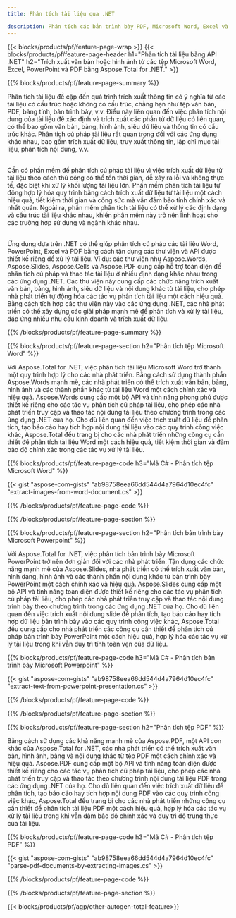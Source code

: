 ```yaml
---
title: Phân tích tài liệu qua .NET 

description: Phân tích các bản trình bày PDF, Microsoft Word, Excel và PowerPoint thông qua ứng dụng .NET của bạn. Mã C# được liệt kê để trích xuất văn bản hoặc hình ảnh một cách dễ dàng.
---
```


{{< blocks/products/pf/feature-page-wrap >}}
{{< blocks/products/pf/feature-page-header h1="Phân tích tài liệu bằng API .NET" h2="Trích xuất văn bản hoặc hình ảnh từ các tệp Microsoft Word, Excel, PowerPoint và PDF bằng Aspose.Total for .NET." >}}

{{% blocks/products/pf/feature-page-summary %}}

Phân tích tài liệu đề cập đến quá trình trích xuất thông tin có ý nghĩa từ các tài liệu có cấu trúc hoặc không có cấu trúc, chẳng hạn như tệp văn bản, PDF, bảng tính, bản trình bày, v.v. Điều này liên quan đến việc phân tích nội dung của tài liệu để xác định và trích xuất các phần tử dữ liệu có liên quan, có thể bao gồm văn bản, bảng, hình ảnh, siêu dữ liệu và thông tin có cấu trúc khác. Phân tích cú pháp tài liệu rất quan trọng đối với các ứng dụng khác nhau, bao gồm trích xuất dữ liệu, truy xuất thông tin, lập chỉ mục tài liệu, phân tích nội dung, v.v.<br /><br />

Cần có phần mềm để phân tích cú pháp tài liệu vì việc trích xuất dữ liệu từ tài liệu theo cách thủ công có thể tốn thời gian, dễ xảy ra lỗi và không thực tế, đặc biệt khi xử lý khối lượng tài liệu lớn. Phần mềm phân tích tài liệu tự động hợp lý hóa quy trình bằng cách trích xuất dữ liệu từ tài liệu một cách hiệu quả, tiết kiệm thời gian và công sức mà vẫn đảm bảo tính chính xác và nhất quán. Ngoài ra, phần mềm phân tích tài liệu có thể xử lý các định dạng và cấu trúc tài liệu khác nhau, khiến phần mềm này trở nên linh hoạt cho các trường hợp sử dụng và ngành khác nhau.<br /><br />

Ứng dụng dựa trên .NET có thể giúp phân tích cú pháp các tài liệu Word, PowerPoint, Excel và PDF bằng cách tận dụng các thư viện và API được thiết kế riêng để xử lý tài liệu. Ví dụ: các thư viện như Aspose.Words, Aspose.Slides, Aspose.Cells và Aspose.PDF cung cấp hỗ trợ toàn diện để phân tích cú pháp và thao tác tài liệu ở nhiều định dạng khác nhau trong các ứng dụng .NET. Các thư viện này cung cấp các chức năng trích xuất văn bản, bảng, hình ảnh, siêu dữ liệu và nội dung khác từ tài liệu, cho phép nhà phát triển tự động hóa các tác vụ phân tích tài liệu một cách hiệu quả. Bằng cách tích hợp các thư viện này vào các ứng dụng .NET, các nhà phát triển có thể xây dựng các giải pháp mạnh mẽ để phân tích và xử lý tài liệu, đáp ứng nhiều nhu cầu kinh doanh và trích xuất dữ liệu.

{{% /blocks/products/pf/feature-page-summary  %}}

{{% blocks/products/pf/feature-page-section  h2="Phân tích tệp Microsoft Word" %}}

Với Aspose.Total for .NET, việc phân tích tài liệu Microsoft Word trở thành một quy trình hợp lý cho các nhà phát triển. Bằng cách sử dụng thành phần Aspose.Words mạnh mẽ, các nhà phát triển có thể trích xuất văn bản, bảng, hình ảnh và các thành phần khác từ tài liệu Word một cách chính xác và hiệu quả. Aspose.Words cung cấp một bộ API và tính năng phong phú được thiết kế riêng cho các tác vụ phân tích cú pháp tài liệu, cho phép các nhà phát triển truy cập và thao tác nội dung tài liệu theo chương trình trong các ứng dụng .NET của họ. Cho dù liên quan đến việc trích xuất dữ liệu để phân tích, tạo báo cáo hay tích hợp nội dung tài liệu vào các quy trình công việc khác, Aspose.Total đều trang bị cho các nhà phát triển những công cụ cần thiết để phân tích tài liệu Word một cách hiệu quả, tiết kiệm thời gian và đảm bảo độ chính xác trong các tác vụ xử lý tài liệu.

{{% blocks/products/pf/feature-page-code h3="Mã C# - Phân tích tệp Microsoft Word" %}}

{{< gist "aspose-com-gists" "ab98758eea66dd544d4a7964d10ec4fc" "extract-images-from-word-document.cs" >}}

{{% /blocks/products/pf/feature-page-code  %}}

{{% /blocks/products/pf/feature-page-section %}}

{{% blocks/products/pf/feature-page-section  h2="Phân tích bản trình bày Microsoft Powerpoint" %}}

Với Aspose.Total for .NET, việc phân tích bản trình bày Microsoft PowerPoint trở nên đơn giản đối với các nhà phát triển. Tận dụng các chức năng mạnh mẽ của Aspose.Slides, nhà phát triển có thể trích xuất văn bản, hình dạng, hình ảnh và các thành phần nội dung khác từ bản trình bày PowerPoint một cách chính xác và hiệu quả. Aspose.Slides cung cấp một bộ API và tính năng toàn diện được thiết kế riêng cho các tác vụ phân tích cú pháp tài liệu, cho phép các nhà phát triển truy cập và thao tác nội dung trình bày theo chương trình trong các ứng dụng .NET của họ. Cho dù liên quan đến việc trích xuất nội dung slide để phân tích, tạo báo cáo hay tích hợp dữ liệu bản trình bày vào các quy trình công việc khác, Aspose.Total đều cung cấp cho nhà phát triển các công cụ cần thiết để phân tích cú pháp bản trình bày PowerPoint một cách hiệu quả, hợp lý hóa các tác vụ xử lý tài liệu trong khi vẫn duy trì tính toàn vẹn của dữ liệu.

{{% blocks/products/pf/feature-page-code h3="Mã C# - Phân tích bản trình bày Microsoft Powerpoint" %}}

{{< gist "aspose-com-gists" "ab98758eea66dd544d4a7964d10ec4fc" "extract-text-from-powerpoint-presentation.cs" >}}

{{% /blocks/products/pf/feature-page-code  %}}

{{% /blocks/products/pf/feature-page-section %}}

{{% blocks/products/pf/feature-page-section  h2="Phân tích tệp PDF" %}}

Bằng cách sử dụng các khả năng mạnh mẽ của Aspose.PDF, một API con khác của Aspose.Total for .NET, các nhà phát triển có thể trích xuất văn bản, hình ảnh, bảng và nội dung khác từ tệp PDF một cách chính xác và hiệu quả. Aspose.PDF cung cấp một bộ API và tính năng toàn diện được thiết kế riêng cho các tác vụ phân tích cú pháp tài liệu, cho phép các nhà phát triển truy cập và thao tác theo chương trình nội dung tài liệu PDF trong các ứng dụng .NET của họ. Cho dù liên quan đến việc trích xuất dữ liệu để phân tích, tạo báo cáo hay tích hợp nội dung PDF vào các quy trình công việc khác, Aspose.Total đều trang bị cho các nhà phát triển những công cụ cần thiết để phân tích tài liệu PDF một cách hiệu quả, hợp lý hóa các tác vụ xử lý tài liệu trong khi vẫn đảm bảo độ chính xác và duy trì độ trung thực của tài liệu.

{{% blocks/products/pf/feature-page-code h3="Mã C# - Phân tích tệp PDF" %}}

{{< gist "aspose-com-gists" "ab98758eea66dd544d4a7964d10ec4fc" "parse-pdf-documents-by-extracting-images.cs" >}}

{{% /blocks/products/pf/feature-page-code  %}}

{{% /blocks/products/pf/feature-page-section %}}

{{< blocks/products/pf/agp/other-autogen-total-feature>}}